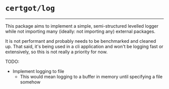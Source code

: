 # `certgot/log`

---

This package aims to implement a simple, semi-structured levelled logger while not importing many (ideally: not 
importing any) external packages.

It is not performant and probably needs to be benchmarked and cleaned up. That said, it's being used in a cli
application and won't be logging fast or extensively, so this is not really a priority for now.

TODO:

- Implement logging to file
  - This would mean logging to a buffer in memory until specifying a file somehow